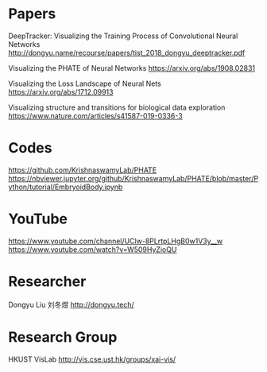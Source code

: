 # Papers

DeepTracker: Visualizing the Training Process of Convolutional Neural Networks http://dongyu.name/recourse/papers/tist_2018_dongyu_deeptracker.pdf

Visualizing the PHATE of Neural Networks https://arxiv.org/abs/1908.02831

Visualizing the Loss Landscape of Neural Nets https://arxiv.org/abs/1712.09913

Visualizing structure and transitions for biological data exploration https://www.nature.com/articles/s41587-019-0336-3

# Codes 

https://github.com/KrishnaswamyLab/PHATE
https://nbviewer.jupyter.org/github/KrishnaswamyLab/PHATE/blob/master/Python/tutorial/EmbryoidBody.ipynb


# YouTube
https://www.youtube.com/channel/UClw-8PLrtpLHgB0w1V3y__w
https://www.youtube.com/watch?v=W509HyZioQU

# Researcher 
Dongyu Liu 刘冬煜 http://dongyu.tech/

# Research Group
HKUST VisLab http://vis.cse.ust.hk/groups/xai-vis/
